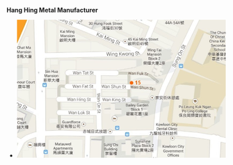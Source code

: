 **Hang Hing Metal Manufacturer**

- ![G/F, 15 Wan Shun Street, Hung Hom, Kowloon, Hong Kong)](hang.hing.location.jpg)
